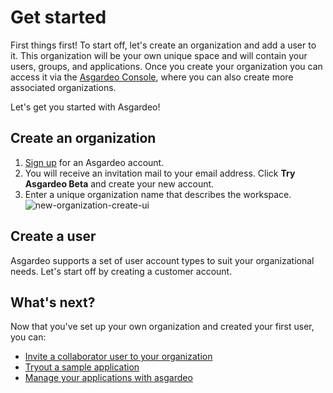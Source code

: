# Get started

First things first! To start off, let's create an organization and add a user to it. This organization will be your 
own unique space and will contain your users, groups, and applications. Once you create your organization you can 
access it via the [Asgardeo Console](https://console.asgardeo.io/login), where  you can also create more associated 
organizations.

Let's get you started with Asgardeo!

## Create an organization

1. [Sign up](https://asgardeo.io/early-signup) for an Asgardeo account.
2. You will receive an invitation mail to your email address. Click **Try Asgardeo Beta** and create your new account.
3. Enter a unique organization name that describes the workspace.
    <img :src="$withBase('/assets/img/guides/get-started/create-organization.png')" alt="new-organization-create-ui">

## Create a user

Asgardeo supports a set of user account types to suit your organizational needs. Let's start off by creating a 
customer account.

<CommonGuide guide='guides/fragments/onboard-user-with-password.md'/>

## What's next?

Now that you've set up your own organization and created your first user, you can:

- <a href="/guides/user-management/manage-collaborator-accounts/#create-collaborator-user">Invite a collaborator user to your organization</a>
- [Tryout a sample application](../../quickstarts/README.md)
- [Manage your applications with asgardeo](../applications/README.md)
